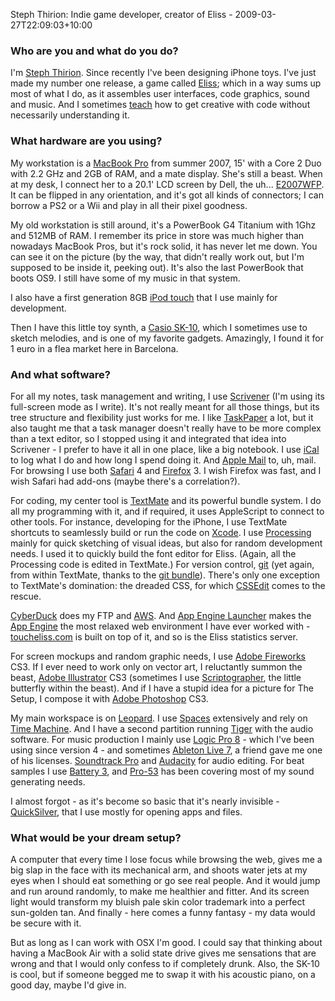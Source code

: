 Steph Thirion: Indie game developer, creator of Eliss - 2009-03-27T22:09:03+10:00

### Who are you and what do you do?

I'm [Steph Thirion](http://trsp.net "Steph's website."). Since recently I've been designing iPhone toys. I've just made my number one release, a game called [Eliss][]; which in a way sums up most of what I do, as it assembles user interfaces, code graphics, sound and music. And I sometimes [teach](http://www.trsp.net/teaching/gamemod/) how to get creative with code without necessarily understanding it.

### What hardware are you using?

My workstation is a [MacBook Pro][macbook-pro] from summer 2007, 15' with a Core 2 Duo with 2.2 GHz and 2GB of RAM, and a mate display. She's still a beast. When at my desk, I connect her to a 20.1' LCD screen by Dell, the uh... [E2007WFP][]. It can be flipped in any orientation, and it's got all kinds of connectors; I can borrow a PS2 or a Wii and play in all their pixel goodness.

My old workstation is still around, it's a PowerBook G4 Titanium with 1Ghz and 512MB of RAM. I remember its price in store was much higher than nowadays MacBook Pros, but it's rock solid, it has never let me down. You can see it on the picture (by the way, that didn't really work out, but I'm supposed to be inside it, peeking out). It's also the last PowerBook that boots OS9. I still have some of my music in that system.

I also have a first generation 8GB [iPod touch][ipod-touch] that I use mainly for development.

Then I have this little toy synth, a [Casio SK-10][sk-10], which I sometimes use to sketch melodies, and is one of my favorite gadgets. Amazingly, I found it for 1 euro in a flea market here in Barcelona.

### And what software?

For all my notes, task management and writing, I use [Scrivener][] (I'm using its full-screen mode as I write). It's not really meant for all those things, but its tree structure and flexibility just works for me. I like [TaskPaper][] a lot, but it also taught me that a task manager doesn't really have to be more complex than a text editor, so I stopped using it and integrated that idea into Scrivener - I prefer to have it all in one place, like a big notebook. I use [iCal][] to log what I do and how long I spend doing it. And [Apple Mail][mail] to, uh, mail. For browsing I use both [Safari][] 4 and [Firefox][] 3. I wish Firefox was fast, and I wish Safari had add-ons (maybe there's a correlation?).

For coding, my center tool is [TextMate][] and its powerful bundle system. I do all my programming with it, and if required, it uses AppleScript to connect to other tools. For instance, developing for the iPhone, I use TextMate shortcuts to seamlessly build or run the code on [Xcode][]. I use [Processing][] mainly for quick sketching of visual ideas, but also for random development needs. I used it to quickly build the font editor for Eliss. (Again, all the Processing code is edited in TextMate.) For version control, [git][] (yet again, from within TextMate, thanks to the [git bundle][tm-git-bundle]). There's only one exception to TextMate's domination: the dreaded CSS, for which [CSSEdit][] comes to the rescue.

[CyberDuck][] does my FTP and [AWS][s3]. And [App Engine Launcher][app-engine-launcher] makes the [App Engine][app-engine] the most relaxed web environment I have ever worked with - [toucheliss.com](http://www.toucheliss.com "The website for Eliss.") is built on top of it, and so is the Eliss statistics server.

For screen mockups and random graphic needs, I use [Adobe Fireworks][fireworks] CS3. If I ever need to work only on vector art, I reluctantly summon the beast, [Adobe Illustrator][illustrator] CS3 (sometimes I use [Scriptographer][], the little butterfly within the beast). And if I have a stupid idea for a picture for The Setup, I compose it with [Adobe Photoshop][photoshop] CS3.

My main workspace is on [Leopard][]. I use [Spaces][] extensively and rely on [Time Machine][time-machine]. And I have a second partition running [Tiger][] with the audio software. For music production I mainly use [Logic Pro 8][logic-pro] - which I've been using since version 4 - and sometimes [Ableton Live 7][live], a friend gave me one of his licenses. [Soundtrack Pro][soundtrack-pro] and [Audacity][] for audio editing. For beat samples I use [Battery 3][battery-3], and [Pro-53][] has been covering most of my sound generating needs.

I almost forgot - as it's become so basic that it's nearly invisible - [QuickSilver][], that I use mostly for opening apps and files.

### What would be your dream setup?

A computer that every time I lose focus while browsing the web, gives me a big slap in the face with its mechanical arm, and shoots water jets at my eyes when I should eat something or go see real people. And it would jump and run around randomly, to make me healthier and fitter. And its screen light would transform my bluish pale skin color trademark into a perfect sun-golden tan. And finally - here comes a funny fantasy - my data would be secure with it.

But as long as I can work with OSX I'm good. I could say that thinking about having a MacBook Air with a solid state drive gives me sensations that are wrong and that I would only confess to if completely drunk. Also, the SK-10 is cool, but if someone begged me to swap it with his acoustic piano, on a good day, maybe I'd give in.

[eliss]: http://toucheliss.com/ "A clever little game for the iPhone."
[macbook-pro]: http://www.apple.com/macbookpro/ "The popular Intel-based Mac laptop."
[e2007wfp]: http://dell.com/content/products/productdetails.aspx/monitor_2007wfp?c=au&amp;l=en&amp;s=bsd&amp;cs=aubsd1 "A 20&quot; LCD screen with USB ports."
[ipod-touch]: http://www.apple.com/ipodtouch/ "It's like an iPhone, without the phone bit."
[sk-10]: http://www.casiosk1.com/sk10.cfm "A toy music keyboards."
[scrivener]: http://literatureandlatte.com/scrivener.html "A Mac text editor aimed at writers."
[taskpaper]: http://hogbaysoftware.com/products/taskpaper "A simple task/to do list application for the Mac."
[ical]: http://www.apple.com/macosx/features/300.html#ical "Calendaring software included with Mac OS X."
[mail]: http://www.apple.com/macosx/features/mail.html "The default Mac OS X mail client."
[safari]: http://www.apple.com/safari/ "A fast web browser."
[firefox]: http://mozilla.com/firefox/ "The very popular open source web browser."
[textmate]: http://macromates.com/ "A very popular text editor for the Mac."
[xcode]: http://developer.apple.com/technology/tools.html "An IDE for Mac developers."
[processing]: http://processing.org/ "A programming language/environment."
[git]: http://git-scm.com/ "A version control system."
[tm-git-bundle]: http://gitorious.org/projects/git-tmbundle "A bundle for TextMate to add Git support."
[cssedit]: http://macrabbit.com/cssedit/ "A stylesheet editor for the Mac."
[cyberduck]: http://cyberduck.ch/ "An FTP/SFTP client for the Mac."
[s3]: http://aws.amazon.com/s3/ "Cloud-based Internet storage magic."
[app-engine-launcher]: http://code.google.com/appengine/downloads.html "An SDK/launcher for the App Engine, for the Mac."
[app-engine]: http://code.google.com/appengine/ "Hosting for web applications."
[fireworks]: http://adobe.com/products/fireworks/ "A graphics and work tool for the Mac."
[illustrator]: http://adobe.com/products/illustrator/ "A popular vector graphics editor."
[scriptographer]: http://scriptographer.com/ "A plugin for Illustrator to add support for Javascript scripting."
[photoshop]: http://adobe.com/products/photoshop/ "The infamous graphic editor."
[leopard]: http://www.apple.com/macosx/ "Version 10.5 of the operating system for the Mac."
[spaces]: http://www.apple.com/macosx/features/spaces.html "Virtual desktop software included with Leopard."
[time-machine]: http://www.apple.com/macosx/features/timemachine.html "Backup software for the masses, included with Mac OS X 10.5."
[tiger]: http://www.apple.com/support/tiger/ "Version 10.4 of the operating system for the Mac."
[logic-pro]: http://www.apple.com/logicstudio/logicpro/ "A professional audio application for the Mac."
[live]: http://ableton.com/live/ "Musical creation software."
[soundtrack-pro]: http://www.apple.com/logicstudio/soundtrackpro "A Mac audio editor tailored for movies."
[audacity]: http://audacity.sourceforge.net/ "An open-source, cross-platform audio editor."
[battery-3]: http://www.native-instruments.com/index.php?id=battery3 "A drum and percussion sampler."
[pro-53]: http://www.native-instruments.com/index.php?id=pro53 "Virtual synthesizer software."
[quicksilver]: http://code.google.com/p/blacktree-alchemy/ "The ultimate data manipulator/launcher for the Mac."
